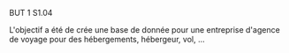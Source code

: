 BUT 1 S1.04

L'objectif a été de crée une base de donnée pour une entreprise d'agence de voyage pour des hébergements, hébergeur, vol, ...
